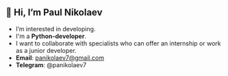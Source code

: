 ## 👋 Hi, I’m Paul Nikolaev
- I’m interested in developing.
- I'm a **Python-developer**.
- I want to collaborate with specialists who can offer an internship or work as a junior developer.
- **Email**: panikolaev7@gmail.com
- **Telegram**: @panikolaev7



